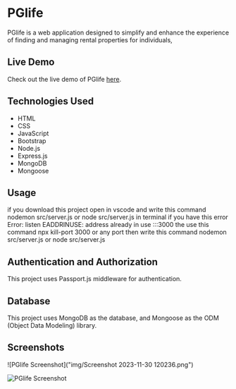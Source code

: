 # PGlife 
PGlife is a web application designed to simplify and enhance the experience of finding and managing rental properties for individuals, 

## Live Demo
Check out the live demo of PGlife [here](https://pglife-59s9.onrender.com/).

## Technologies Used
- HTML
- CSS
- JavaScript
- Bootstrap
- Node.js
- Express.js
- MongoDB
- Mongoose

## Usage
if you download this project open in vscode and write this command nodemon src/server.js or node src/server.js in terminal 
if you have this error 
Error: listen EADDRINUSE: address already in use :::3000
the use this command npx kill-port 3000 or any port 
then  write this command nodemon src/server.js or node src/server.js 

## Authentication and Authorization
This project uses Passport.js middleware for authentication.

## Database
This project uses MongoDB as the database, and Mongoose as the ODM (Object Data Modeling) library.

## Screenshots
![PGlife Screenshot]("img/Screenshot 2023-11-30 120236.png")

![PGlife Screenshot]("img/pglifemainimage.png")



